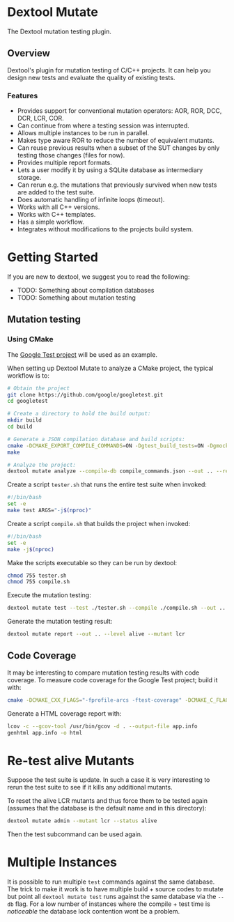 # Dextool Mutate

The Dextool mutation testing plugin. 

## Overview

Dextool's plugin for mutation testing of C/C++ projects. It can help you design new tests and evaluate the quality of existing  tests.

### Features

* Provides support for conventional mutation operators: AOR, ROR, DCC, DCR, LCR, COR.
* Can continue from where a testing session was interrupted.
* Allows multiple instances to be run in parallel.
* Makes type aware ROR to reduce the number of equivalent mutants.
* Can reuse previous results when a subset of the SUT changes by only testing those changes (files for now).
* Provides multiple report formats.
* Lets a user modify it by using a SQLite database as intermediary storage.
* Can rerun e.g. the mutations that previously survived when new tests are added to the test suite.
* Does automatic handling of infinite loops (timeout).
* Works with all C++ versions.
* Works with C++ templates.
* Has a simple workflow.
* Integrates without modifications to the projects build system.

# Getting Started

If you are new to dextool, we suggest you to read the following:

* TODO: Something about compilation databases
* TODO: Something about mutation testing

## Mutation testing

### Using CMake

The [Google Test project](https://github.com/google/googletest) will be used as an example.

When setting up Dextool Mutate to analyze a CMake project, the typical workflow is to:
```sh
# Obtain the project
git clone https://github.com/google/googletest.git
cd googletest

# Create a directory to hold the build output:
mkdir build
cd build

# Generate a JSON compilation database and build scripts:
cmake -DCMAKE_EXPORT_COMPILE_COMMANDS=ON -Dgtest_build_tests=ON -Dgmock_build_tests=ON ..
make

# Analyze the project:
dextool mutate analyze --compile-db compile_commands.json --out .. --restrict ../googlemock/include --restrict ../googlemock/src --restrict ../googletest/include --restrict ../googletest/src -- -D_POSIX_PATH_MAX=1024
```

Create a script `tester.sh` that runs the entire test suite when invoked:
```sh
#!/bin/bash
set -e
make test ARGS="-j$(nproc)"
```

Create a script `compile.sh` that builds the project when invoked:
```sh
#!/bin/bash
set -e
make -j$(nproc)
```

Make the scripts executable so they can be run by dextool:
```sh
chmod 755 tester.sh
chmod 755 compile.sh
```

Execute the mutation testing:
```sh
dextool mutate test --test ./tester.sh --compile ./compile.sh --out ..
```

Generate the mutation testing result:
```sh
dextool mutate report --out .. --level alive --mutant lcr
```

## Code Coverage

It may be interesting to compare mutation testing results with code coverage. To measure code coverage for the Google Test project; build it with:
```sh
cmake -DCMAKE_CXX_FLAGS="-fprofile-arcs -ftest-coverage" -DCMAKE_C_FLAGS="-fprofile-arcs -ftest-coverage" -DCMAKE_EXE_LINKER_FLAGS="-fprofile-arcs -ftest-coverage" -Dgtest_build_tests=ON -Dgmock_build_tests=ON ..
```

Generate a HTML coverage report with:
```sh
lcov -c --gcov-tool /usr/bin/gcov -d . --output-file app.info
genhtml app.info -o html
```

# Re-test alive Mutants

Suppose the test suite is update.
In such a case it is very interesting to rerun the test suite to see if it kills any additional mutants.

To reset the alive LCR mutants and thus force them to be tested again (assumes that the database is the default name and in this directory):
```sh
dextool mutate admin --mutant lcr --status alive
```

Then the test subcommand can be used again.

# Multiple Instances

It is possible to run multiple `test` commands against the same database.
The trick to make it work is to have multiple build + source codes to mutate but point all `dextool mutate test` runs against the same database via the `--db` flag.
For a low number of instances where the compile + test time is *noticeable* the database lock contention wont be a problem.
